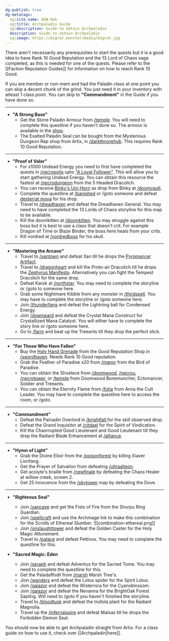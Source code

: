 ```yaml
---
dg-publish: true
dg-metatags:
  og:site_name: AQW Hub
  og:title: Archpaladin Guide
  og:description: Guide to obtain Archpaladin
  description: Guide to obtain Archpaladin
  og:image: https://bigrat.monster/media/bigrat.jpg
---
```

There aren't necessarily any prerequisites to start the quests but it is a good idea to have Rank 10 Good Reputation and the 13 Lord of Chaos saga completed, as this is needed for one of the quests. Please refer to the [[Faction Reputation Guides]] for information on how to reach Rank 10 Good.

If you are member or non-mem and had the Paladin class at one point you can skip a decent chunk of the grind. You just need it in your inventory with atleast 1 class point. You can skip to **"Commandment"** in the Guide if you have done so.

---

- **"A Strong Base"**
	- Get the Stone Paladin Armour from [/temple](http://aqwwiki.wikidot.com/temple-of-the-light). You will need to complete this questline if you haven't done so. The armour is available in the [shop](http://aqwwiki.wikidot.com/stone-paladin-armor-shop).
	- The Exalted Paladin Seal can be bought from the Mysterious Dungeon Rep shop from Artix, in [/darkthronehub](http://aqwwiki.wikidot.com/throne-of-darkness-hub). This requires Rank 10 Good Reputation.

---

- **"Proof of Valor"**
	- For x1000 Undead Energy you need to first have completed the quests in [/necropolis](http://aqwwiki.wikidot.com/necropolis) upto ["A Loyal Follower"](http://aqwwiki.wikidot.com/artix-s-quests#26). This will allow you to start gathering Undead Energy. You can obtain this resource the fastest at [/necrodungeon](http://aqwwiki.wikidot.com/necropolis-dungeon) from the 5 Headed Dracolich.
	- You can receive [Binky's Uni-Horn](http://aqwwiki.wikidot.com/binky-s-uni-horn) as drop from Binky at [/doomvault](http://aqwwiki.wikidot.com/doom-vault).
	- Complete the questline at [/banished](http://aqwwiki.wikidot.com/banished) or /goto someone and defeat [desterrat moya](http://aqwwiki.wikidot.com/desterrat-moya) for his drop.
	- Travel to [/dreadhaven](http://aqwwiki.wikidot.com/dreadhaven) and defeat the Dreadhaven General. You may need to have completed the 13 Lords of Chaos storyline for this map to be available.
	- Kill the doomkitten at [/doomkitten](http://aqwwiki.wikidot.com/doomkitten-location). You may struggle against this boss but it is best to use a class that doesn't crit. For example Dragon of Time or Blaze Binder, the boss here heals from your crits.
	- Kill vordred at [/vordredboss](http://aqwwiki.wikidot.com/vordredboss) for his skull.

---

- **"Mastering the Arcane"**
	- Travel to [/xantown](http://aqwwiki.wikidot.com/basani) and defeat Xan till he drops the [Pyromancer Artifact](http://aqwwiki.wikidot.com/pyromancer-artifact).
	- Travel to [/dragonheart](http://aqwwiki.wikidot.com/dragons-heart) and kill the Proto-air Dracolich till he drops the [Zephyrus Manifesto](http://aqwwiki.wikidot.com/zephyrus-manifesto). Alternatively you can fight the Tempest Dracolich for the same drop.
	- Defeat Karok at [/northstar](http://aqwwiki.wikidot.com/northstar). You may need to complete the storyline or /goto to someone here.
	- Grab some Nightmare Kibble from any monster in [/thirdspell](http://aqwwiki.wikidot.com/third-spell). You may have to complete the storyline or /goto someone here.
	- Join [/thunderfang](http://aqwwiki.wikidot.com/thunderfang-spire) and defeat the Lightning ball for Condensed Energy.
	- Join [/downward](http://aqwwiki.wikidot.com/downward) and defeat the Crystal Mana Construct for Crystallized Mana Catalyst. You will either have to complete the story line or /goto someone here.
	- Go to [/farm](http://aqwwiki.wikidot.com/farm) and beat up the Treeants till they drop the perfect stick.

---

- **"For Those Who Have Fallen"**
	- Buy the [Holy Hand Grenade](http://aqwwiki.wikidot.com/holy-hand-grenade) from the Good Reputation Shop in [/swordhaven](http://aqwwiki.wikidot.com/swordhaven-castle-location). Needs Rank 10 Good reputation.
	- Grab the Feather of Paradise x20 from [/manor](http://aqwwiki.wikidot.com/manor) from the Bird of Paradise.
	- You can obtain the Shoelace from [/doomwood](http://aqwwiki.wikidot.com/doomwood-forest), [/necrou](http://aqwwiki.wikidot.com/necro-u), [/necrotower](http://aqwwiki.wikidot.com/necro-tower), or [/temple](http://aqwwiki.wikidot.com/temple-of-the-light) from Doomwood Bonemuncher, Ectomancer, Soldier and Treeants.
	- You can obtain the Eternity Flame from [/fotia](http://aqwwiki.wikidot.com/fotia) from Amia the Cult Leader. You may have to complete the questline here to access the room, or /goto.

---

- **"Commandment"**
	- Defeat the Painadin Overlord in [/brightfall ](http://aqwwiki.wikidot.com/brightfall) for the skill observed drop.
	- Defeat the Grand Inquisitor at [/citdael](http://aqwwiki.wikidot.com/citadel) for the Spirit of Vindication.
	- Kill the Chaorrupted Good Lieutenant and Good Lieutenant till they drop the Radiant Blade Enhancement at [/alliance](http://aqwwiki.wikidot.com/alliance).

---

- **"Hymn of Light"**
	- Grab the Divine Elixir from the [/poisonforest](http://aqwwiki.wikidot.com/poison-forest) by killing Xiaver Lionfang.
	- Get the Prayer of Salvation from defeating [/ultraalteon](http://aqwwiki.wikidot.com/ultra-alteon-location).
	- Get acolyte's braille from [/newfinale](http://aqwwiki.wikidot.com/new-finale) by defeating the Chaos Healer at willow creek, screen 2.
	- Get 25 Innocence from the [/skytower](http://aqwwiki.wikidot.com/skytower-aegis) map by defeating the Dove.

---

- **"Righteous Seal"**
	- Join [/xancave](http://aqwwiki.wikidot.com/ruins-of-shurpu) and get the Fists of Fire from the Shurpu Ring Guardian.
	- Join [/spellcraft](http://aqwwiki.wikidot.com/spellcraft) and use the Archmage Ink to make this combination for the Scrolls of Ethereal Slumber.
	![[combination-ethereal.png]]
	- Join [/onslaughttower](http://aqwwiki.wikidot.com/onslaught-tower) and defeat the Golden Caster for the Holy Magic Attunement.
	- Travel to [/palace](http://aqwwiki.wikidot.com/palace) and defeat Pettivox. You may need to complete the questline for this.

- **"Sacred Magic: Eden**
	- Join [/seraph](http://aqwwiki.wikidot.com/seraph) and defeat Adventus for the Sacred Tome. You may need to complete the questline for this.
	- Get the Paladaffodil from [/marsh](http://aqwwiki.wikidot.com/marsh) Marsh Tree's.
	- Join [/wanders](http://aqwwiki.wikidot.com/cave-of-wanders) and defeat the Lotus spider for the Spirit Lotus.
	- Join [/gaiazor](http://aqwwiki.wikidot.com/gaiazor-location) and defeat the Wisterrora for the Cyanoblossom.
	- Join [/gaiazor](http://aqwwiki.wikidot.com/gaiazor-location) and defeat the Nevanna for the BrightOak Forest Sapling. Will need to /goto if you haven't finished the storyline.
	- Travel to [/bloodtusk](http://aqwwiki.wikidot.com/bloodtusk-ravine) and defeat the trollola plant for the Radiant Magnolia.
	- Travel up the [/infernalspire](http://aqwwiki.wikidot.com/infernal-spire) and defeat Malxas till he drops the Forbidden Demon Seal.

You should now be able to get Archpaladin straight from Artix. For a class guide on how to use it, check over [[Archpaladin|here]].